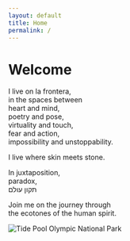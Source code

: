 ```yaml
---
layout: default
title: Home
permalink: /
---
```


# Welcome

I live on la frontera,  
in the spaces between  
heart and mind,  
poetry and pose,  
virtuality and touch,  
fear and action,  
impossibility and unstoppability.  
  
I live where skin meets stone.  
  
In juxtaposition,  
paradox,  
תקון עולם

Join me on the journey through  
the ecotones of the human spirit.

![Tide Pool Olympic National Park](https://images.unsplash.com/photo-1544551763-46a013bb70d5?ixlib=rb-4.0.3&auto=format&fit=crop&w=2070&q=80)
